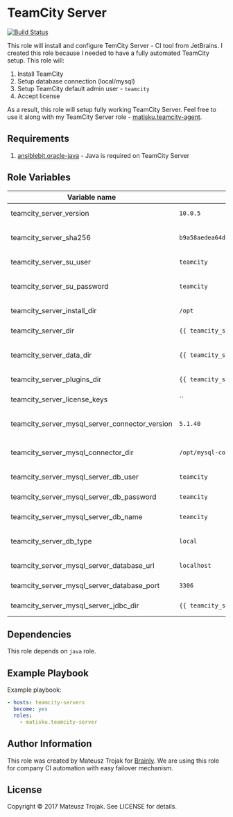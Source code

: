 TeamCity Server
=========

[![Build Status](https://travis-ci.org/matisku/ansible-teamcity-server.svg?branch=master)](https://travis-ci.org/matisku/ansible-teamcity-server)

This role will install and configure TemCity Server - CI tool from JetBrains.
I created this role because I needed to have a fully automated TeamCity setup.
This role will:
1. Install TeamCity 
2. Setup database connection (local/mysql)
3. Setup TeamCity default admin user - `teamcity`
4. Accept license

As a result, this role will setup fully working TeamCity Server.
Feel free to use it along with my TeamCity Server role - [matisku.teamcity-agent](https://github.com/matisku/ansible-teamcity-agent).

## Requirements
1. [ansiblebit.oracle-java](https://github.com/ansiblebit/oracle-java) - Java is required on TeamCity Server

## Role Variables
| Variable name                                  | Default value                                                      | Description                      |
|------------------------------------------------|--------------------------------------------------------------------|----------------------------------|
| teamcity_server_version                        | `10.0.5`                                                           | TeamCity version to install      |
| teamcity_server_sha256                         | `b9a58aedea64ddb399344316ee720d32f4b85dbeae17c1395561e7a87b185a0e` | sha256 for TeamCity package      |
| teamcity_server_su_user                        | `teamcity`                                                         | Admin user name for TeamCity     |
| teamcity_server_su_password                    | `teamcity`                                                         | Admin user password for TeamCity |
| teamcity_server_install_dir                    | `/opt`                                                             | TeamCity unpack dir              |
| teamcity_server_dir                            | `{{ teamcity_server_install_dir }}/TeamCity`                       | TeamCity install dir             |
| teamcity_server_data_dir                       | `{{ teamcity_server_dir }}/BuildServer`                            | TeamCity data/conf/plugins dir   |
| teamcity_server_plugins_dir                    | `{{ teamcity_server_data_dir }}/plugins`                           | TeamCity plugins dir             |
| teamcity_server_license_keys                   | ``                                                                 | TeamCity Licenses                |
| teamcity_server_mysql_server_connector_version | `5.1.40`                                                           | MySQL connector version          |
| teamcity_server_mysql_connector_dir            | `/opt/mysql-connector`                                             | MySQL connector install dir      |
| teamcity_server_mysql_server_db_user           | `teamcity`                                                         | TeamCity MySQL user name         |
| teamcity_server_mysql_server_db_password       | `teamcity`                                                         | TeamCity MySQL user password     |
| teamcity_server_mysql_server_db_name           | `teamcity`                                                         | TeamCity MySQL database          |
| teamcity_server_db_type                        | `local`                                                            | Database version: local or mysql |
| teamcity_server_mysql_server_database_url      | `localhost`                                                        | MySQL database URL               |
| teamcity_server_mysql_server_database_port     | `3306`                                                             | MySQL database port              |
| teamcity_server_mysql_server_jdbc_dir          | `{{ teamcity_server_data_dir }}/lib/jdbc`                          | MySQL JDBC driver location       |

## Dependencies
This role depends on `java` role. 

## Example Playbook
Example playbook:

```yaml
- hosts: teamcity-servers
  become: yes 
  roles:
    - matisku.teamcity-server
```

## Author Information
This role was created by Mateusz Trojak for [Brainly](http://www.brainly.com).
We are using this role for company CI automation with easy failover mechanism.

## License
Copyright © 2017 Mateusz Trojak. See LICENSE for details.
